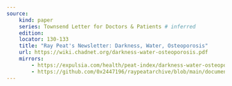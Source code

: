 ```yaml
---
source:
    kind: paper
    series: Townsend Letter for Doctors & Patients # inferred
    edition:
    locator: 130-133
    title: "Ray Peat's Newsletter: Darkness, Water, Osteoporosis"
    url: https://wiki.chadnet.org/darkness-water-osteoporosis.pdf 
    mirrors:
        - https://expulsia.com/health/peat-index/darkness-water-osteoporosis.pdf
        - https://github.com/0x2447196/raypeatarchive/blob/main/documents/newsletters/darkness-water-osteoporosis.txt
---
```

